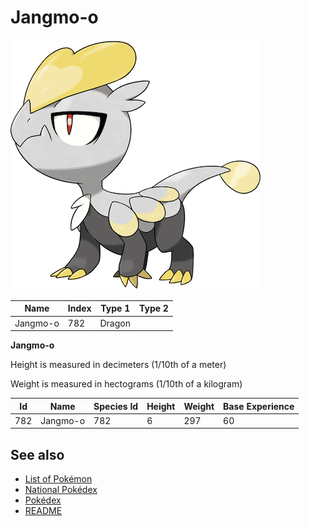 # Jangmo-o


![Jangmo-o](images/782.png)

| **Name** | **Index** | **Type 1** | **Type 2** |
|----|----|----|----|
| Jangmo-o | 782 | Dragon  |  |

**Jangmo-o** 


Height is measured in decimeters (1/10th of a meter)

Weight is measured in hectograms (1/10th of a kilogram)

| **Id** | **Name** | **Species Id** | **Height** | **Weight** | **Base Experience** |
|--------|----------|----------------|------------|------------|---------------------|
| 782 | Jangmo-o | 782 | 6 | 297 | 60 |


## See also

- [List of Pokémon](../pokemon.md)
- [National Pokédex](../national_pokedex.md)
- [Pokédex](../pokedex.md)
- [README](../README.md)
